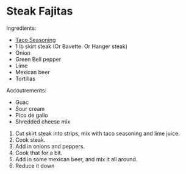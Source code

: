 # Steak Fajitas

Ingredients:
* [Taco Seasoning](../miscellaneous/taco-seasoning.md)
* 1 lb skirt steak (Or Bavette. Or Hanger steak)
* Onion
* Green Bell pepper
* Lime
* Mexican beer
* Tortillas

Accoutrements:
* Guac
* Sour cream
* Pico de gallo
* Shredded cheese mix

1. Cut skirt steak into strips, mix with taco seasoning and lime juice.
1. Cook steak.  
1. Add in onions and peppers.  
1. Cook that for a bit.  
1. Add in some mexican beer, and mix it all around.
1. Reduce it down
